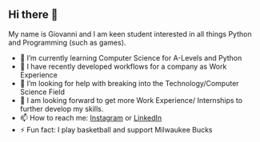 ## Hi there 👋

My name is Giovanni and I am keen student interested in all things Python and Programming (such as games).

- 🌱 I’m currently learning Computer Science for A-Levels and Python
- 🌱 I have recently developed workflows for a company as Work Experience
- 🤔 I’m looking for help with breaking into the Technology/Computer Science Field
- 👯 I am looking forward to get more Work Experience/ Internships to further develop my skills.
- 📫 How to reach me: [Instagram](https://www.instagram.com/hyperlegendz/) or [LinkedIn](https://www.linkedin.com/in/giovanni-ibeawuchi-1812512bb/)
- ⚡ Fun fact: I play basketball and support Milwaukee Bucks

<!--
**HyperLegendZ/HyperLegendZ** is a ✨ _special_ ✨ repository because its `README.md` (this file) appears on your GitHub profile.

Here are some ideas to get you started:

- 🔭 I’m currently working on ...
- 🌱 I’m currently learning ...
- 👯 I’m looking to collaborate on ...
- 🤔 I’m looking for help with ...
- 💬 Ask me about ...
- 📫 How to reach me: ...
- 😄 Pronouns: ...
- ⚡ Fun fact: ...
-->
